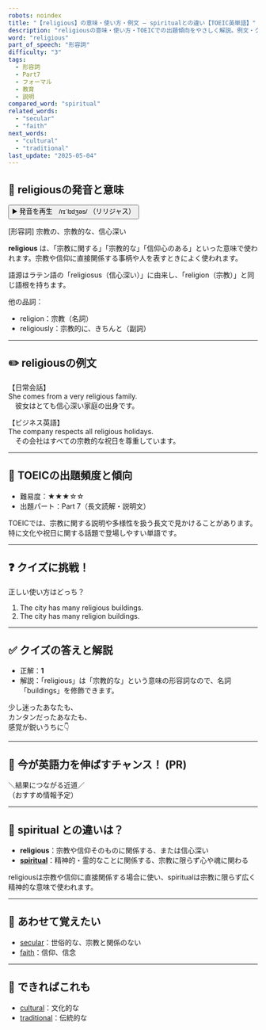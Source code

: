 ```yaml
---
robots: noindex
title: "【religious】の意味・使い方・例文 ― spiritualとの違い【TOEIC英単語】"
description: "religiousの意味・使い方・TOEICでの出題傾向をやさしく解説。例文・クイズ付きでspiritualとの違いもわかりやすく学べます。"
word: "religious"
part_of_speech: "形容詞"
difficulty: "3"
tags:
  - 形容詞
  - Part7
  - フォーマル
  - 教育
  - 説明
compared_word: "spiritual"
related_words:
  - "secular"
  - "faith"
next_words:
  - "cultural"
  - "traditional"
last_update: "2025-05-04"
---
```


## 🔰 religiousの発音と意味

<button class="play-audio" onclick="playTTS('religious')">
  <span class="play-audio-main">
    ▶️ 発音を再生　/rɪˈlɪdʒəs/
  </span>
  <span class="play-audio-sub">
    （リリジャス）
  </span>
</button>

[形容詞] 宗教の、宗教的な、信心深い

**religious** は、「宗教に関する」「宗教的な」「信仰心のある」といった意味で使われます。宗教や信仰に直接関係する事柄や人を表すときによく使われます。

語源はラテン語の「religiosus（信心深い）」に由来し、「religion（宗教）」と同じ語根を持ちます。

他の品詞：  
- religion：宗教（名詞）
- religiously：宗教的に、きちんと（副詞）

---

## ✏️ religiousの例文

【日常会話】  
She comes from a very religious family.  
　彼女はとても信心深い家庭の出身です。

【ビジネス英語】  
The company respects all religious holidays.  
　その会社はすべての宗教的な祝日を尊重しています。

---

## 🎯 TOEICの出題頻度と傾向

- 難易度：★★★☆☆
- 出題パート：Part 7（長文読解・説明文）

TOEICでは、宗教に関する説明や多様性を扱う長文で見かけることがあります。特に文化や祝日に関する話題で登場しやすい単語です。

---

## ❓ クイズに挑戦！

正しい使い方はどっち？

1. The city has many religious buildings.  
2. The city has many religion buildings.

---

## ✅ クイズの答えと解説

- 正解：**1**
- 解説：「religious」は「宗教的な」という意味の形容詞なので、名詞「buildings」を修飾できます。

少し迷ったあなたも、  
カンタンだったあなたも、  
感覚が鋭いうちに👇️

---

## 🚀 今が英語力を伸ばすチャンス！ (PR)

<div class="info-center">
＼結果につながる近道／<br>  
（おすすめ情報予定）
</div>

---

## 🤔  spiritual との違いは？

- **religious**：宗教や信仰そのものに関係する、または信心深い
- **[spiritual](/word/spiritual/)**：精神的・霊的なことに関係する、宗教に限らず心や魂に関わる

religiousは宗教や信仰に直接関係する場合に使い、spiritualは宗教に限らず広く精神的な意味で使われます。

---

## 🧩 あわせて覚えたい

- [secular](/word/secular/)：世俗的な、宗教と関係のない
- [faith](/word/faith/)：信仰、信念

---

## 📖 できればこれも

- [cultural](/word/cultural/)：文化的な
- [traditional](/word/traditional/)：伝統的な

<!-- cvid: aid06_bid32 -->
